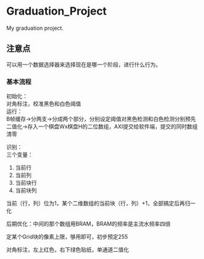 # Graduation_Project
My graduation project.

## 注意点

可以用一个数据选择器来选择现在是哪一个阶段，进行什么行为。  


### 基本流程

初始化：  
对角标注，校准黑色和白色阈值  
运行：  
B帧缓存->分两支->分成两个部分，分别设定阈值对黑色检测和白色检测分别预先二值化->存入一个棋盘Wx棋盘H的二位数组，AXI提交给软件端，提交的同时数组清零  

识别：  
三个变量：  

1. 当前行  
2. 当前列  
3. 当前块行  
4. 当前块列  

当前（行，列）位为1，某个二维数组的当前块（行，列）+1，全部搞定后再归一化  

后期优化：中间的那个数组用BRAM，BRAM的频率是主流水频率四倍  

定某个Grid块的像素上限，够用即可，初步预定255  

对角标注，左上红色，右下绿色贴纸，单通道二值化